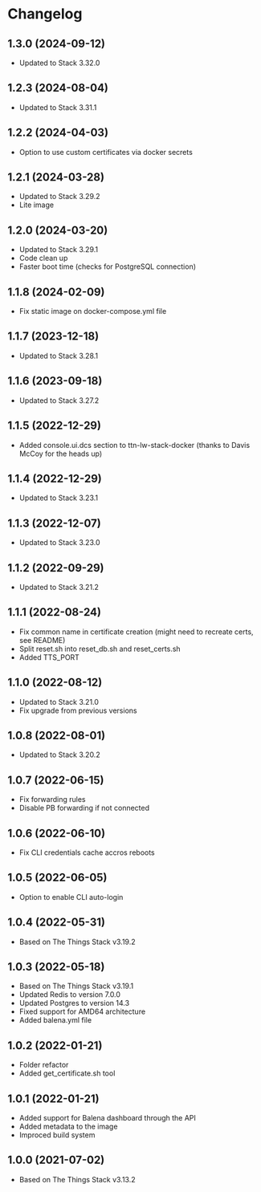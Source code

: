 # Changelog

## 1.3.0 (2024-09-12)

* Updated to Stack 3.32.0

## 1.2.3 (2024-08-04)

* Updated to Stack 3.31.1

## 1.2.2 (2024-04-03)

* Option to use custom certificates via docker secrets

## 1.2.1 (2024-03-28)

* Updated to Stack 3.29.2
* Lite image

## 1.2.0 (2024-03-20)

* Updated to Stack 3.29.1
* Code clean up
* Faster boot time (checks for PostgreSQL connection)

## 1.1.8 (2024-02-09)

* Fix static image on docker-compose.yml file

## 1.1.7 (2023-12-18)

* Updated to Stack 3.28.1

## 1.1.6 (2023-09-18)

* Updated to Stack 3.27.2

## 1.1.5 (2022-12-29)

* Added console.ui.dcs section to ttn-lw-stack-docker (thanks to Davis McCoy for the heads up)

## 1.1.4 (2022-12-29)

* Updated to Stack 3.23.1

## 1.1.3 (2022-12-07)

* Updated to Stack 3.23.0

## 1.1.2 (2022-09-29)

* Updated to Stack 3.21.2

## 1.1.1 (2022-08-24)

* Fix common name in certificate creation (might need to recreate certs, see README)
* Split reset.sh into reset_db.sh and reset_certs.sh
* Added TTS_PORT

## 1.1.0 (2022-08-12)

* Updated to Stack 3.21.0
* Fix upgrade from previous versions

## 1.0.8 (2022-08-01)

* Updated to Stack 3.20.2

## 1.0.7 (2022-06-15)

* Fix forwarding rules
* Disable PB forwarding if not connected

## 1.0.6 (2022-06-10)

* Fix CLI credentials cache accros reboots

## 1.0.5 (2022-06-05)

* Option to enable CLI auto-login

## 1.0.4 (2022-05-31)

* Based on The Things Stack v3.19.2

## 1.0.3 (2022-05-18)

* Based on The Things Stack v3.19.1
* Updated Redis to version 7.0.0
* Updated Postgres to version 14.3
* Fixed support for AMD64 architecture
* Added balena.yml file

## 1.0.2 (2022-01-21)

* Folder refactor
* Added get_certificate.sh tool

## 1.0.1 (2022-01-21)

* Added support for Balena dashboard through the API
* Added metadata to the image
* Improced build system

## 1.0.0 (2021-07-02)

* Based on The Things Stack v3.13.2
